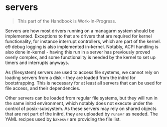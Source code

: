 # servers

> This part of the Handbook is Work-In-Progress.

Servers are how most drivers running on a managarm system should be implemented. Exceptions to that are drivers that are required for kernel functionality, for instance interrupt controllers, which are part of the kernel. e9 debug logging is also implemented in-kernel. Notably, ACPI handling is also done in-kernel - having this run in a server has previously proved overly complex, and some functionality is needed by the kernel to set up timers and interrupts anyways.

As (filesystem) servers are used to access file systems, we cannot rely on loading servers from a disk - they are loaded from the initrd for bootstrapping. This is necessary for at least all servers that can be used for file access, and their dependencies.

Other servers can be loaded from regular file systems, but they will run in the same initrd environment, which notably does not execute under the control of posix-subsystem. As these servers may rely on shared objects that are not part of the initrd, they are uploaded by `runsvr` as needed. The YAML recipes used by `bakesvr` are providing the file list.
